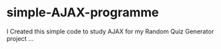# simple-AJAX-programme

I Created this simple code to study AJAX for my Random Quiz Generator project
...
